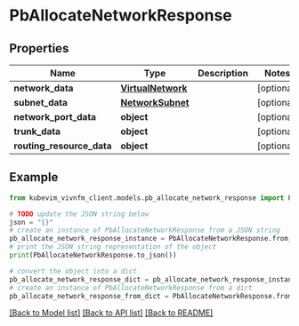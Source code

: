 # PbAllocateNetworkResponse


## Properties

Name | Type | Description | Notes
------------ | ------------- | ------------- | -------------
**network_data** | [**VirtualNetwork**](VirtualNetwork.md) |  | [optional] 
**subnet_data** | [**NetworkSubnet**](NetworkSubnet.md) |  | [optional] 
**network_port_data** | **object** |  | [optional] 
**trunk_data** | **object** |  | [optional] 
**routing_resource_data** | **object** |  | [optional] 

## Example

```python
from kubevim_vivnfm_client.models.pb_allocate_network_response import PbAllocateNetworkResponse

# TODO update the JSON string below
json = "{}"
# create an instance of PbAllocateNetworkResponse from a JSON string
pb_allocate_network_response_instance = PbAllocateNetworkResponse.from_json(json)
# print the JSON string representation of the object
print(PbAllocateNetworkResponse.to_json())

# convert the object into a dict
pb_allocate_network_response_dict = pb_allocate_network_response_instance.to_dict()
# create an instance of PbAllocateNetworkResponse from a dict
pb_allocate_network_response_from_dict = PbAllocateNetworkResponse.from_dict(pb_allocate_network_response_dict)
```
[[Back to Model list]](../README.md#documentation-for-models) [[Back to API list]](../README.md#documentation-for-api-endpoints) [[Back to README]](../README.md)


